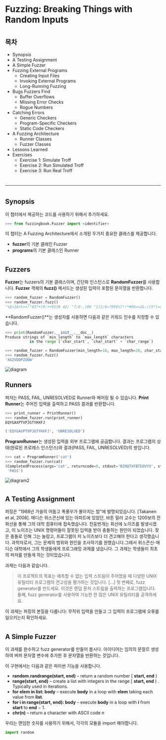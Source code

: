 # Fuzzing: Breaking Things with Random Inputs

#

## 목차

* Synopsis
* A Testing Assignment
* A Simple Fuzzer
* Fuzzing External Programs
	* Creating Input Files
	* Invoking External Programs
	* Long-Running Fuzzing
* Bugs Fuzzers Find
	* Buffer Overflows
	* Missing Error Checks
	* Rogue Numbers
* Catching Errors
	* Generic Checkers
	* Program-Specific Checkers
	* Static Code Checkers
* A Fuzzing Architecture
	* Runner Classes
	* Fuzzer Classes
* Lessons Learned
* Exercises
	* Exercise 1: Simulate Troff
	* Exercise 2: Run Simulated Troff
	* Exercise 3: Run Real Troff

#
---
#

## Synopsis

이 챕터에서 제공하는 코드를 사용하기 위해서 추가하세요.

```python
>>> from fuzzingbook.Fuzzer import <identifier>
```

이 챕터는 A Fuzzing Architecture에서 소개된 두가지 중요한 클래스를 제공합니다.

* **fuzzer**의 기본 클래인 Fuzzer
* **programs**의 기본 클래스인 Runner

#

## Fuzzers

**Fuzzer**는 fuzzers의 기본 클래스이며, 간단화 인스턴스로 **RandomFuzzer**를 사용합니다.
**Fuzzer** 객체의 **fuzz()** 메서드는 생성된 입력이 포함된 문자열을 반환합니다.

```python
>>> random_fuzzer = RandomFuzzer()
>>> random_fuzzer.fuzz()
'%$<1&<%+=!"83?+)9:++9138 42/ "7;0-,)06 "1(2;6>?99$%7!!*#96=>2&-/(5*)=$;0$$+;<12"?30&'
```

**RandomFuzzer()**는 생성자를 사용하면 다음과 같은 키워드 인수를 지정할 수 있습니다.

```python
>>> print(RandomFuzzer.__init__.__doc__)
Produce strings of `min_length` to `max_length` characters
           in the range [`char_start`, `char_start` + `char_range`)

>>> random_fuzzer = RandomFuzzer(min_length=10, max_length=20, char_start=65, char_range=26)
>>> random_fuzzer.fuzz()
'XGZVDDPZOOW'
```

![diagram](https://velog.velcdn.com/images/silvergun8291/post/a5c4d2d3-5e5d-429c-907b-afd62601b289/image.JPG)


## Runners

퍼저는 PASS, FAIL, UNRESOLVED로 Runner와 페어링 될 수 있습니다. **Print Runner**는 주어진 입력을 출력하고 PASS 결과를 반환합니다.

```python
>>> print_runner = PrintRunner()
>>> random_fuzzer.run(print_runner)
EQYGAXPTVPJGTYHXFJ

('EQYGAXPTVPJGTYHXFJ', 'UNRESOLVED')
```

**ProgramRunner**는 생성된 입력을 외부 프로그램에 공급합니다. 결과는 프로그램의 상태(완료된 프로레스 인스턴스)와 결과(PASS, FAIL, UNRESOLVED)의 쌍입니다.

```python
>>> cat = ProgramRunner('cat')
>>> random_fuzzer.run(cat)
(CompletedProcess(args='cat', returncode=0, stdout='BZOQTXFBTEOVYX', stderr=''),
 'PASS')
 ```
 
![diagram2](https://velog.velcdn.com/images/silvergun8291/post/480dc1c6-2f25-4dda-a6e9-4cc7e2680a88/image.JPG)

#

## A Testing Assignment

퍼징은 "1988년 가을의 어둡고 폭풍우가 몰아치는 밤"에 발명되었습니다. [Takanen et al, 2008]. 매디슨 위스콘신에 있는 아파트에 있었던, 바튼 밀러 교수는 1200보의 전화선을 통해 그의 대학 컴퓨터에 접속했습니다. 천둥번개는 회선에 노이즈를 발생시켰고, 이 노이즈는 UNIX 명령어들이 잘못된 입력을 받아 충돌하는 원인이 되었습니다. 잦은 충돌로 인해 그는 놀랐고, 프로그램이 저 노이즈보다 더 견고해야 한다고 생각했습니다. 과학자로서, 그는 문제의 범위와 원인을 조사하기를 원했습니다.그래서 위스콘신-매디슨 대학에서 그의 학생들에게 프로그래밍 과제를 냈습니다. 그 과제는 학생들이 최초의 퍼저를 만들게 하는 것이었습니다.

과제는 다음과 같습니다.

> 이 프로젝트의 목표는 예측할 수 없는 입력 스트림이 주어졌을 때 다양한 UNIX 유틸리티 프로그램의 견고성을 평가하는 것입니다. [...] 첫 번째로, fuzz generator를 만드세요. 이것은 랜덤 문자 스트림을 출력하는 프로그램입니다. 둘째, fuzz generator를 사용하여 가능한 한 많은 UNIX 유틸리티를 공격하세요.

이 과제는 퍼징의 본질을 다룹니다: 무작위 입력을 만들고 그 입력이 프로그램에 오류를 일으키는지 확인하세요.

#

## A Simple Fuzzer

이 과제를 완수하고 fuzz generator를 만들어 봅시다. 아이디어는 임의의 문잘르 생성하여 버퍼 문자열 변수에 추가한 후 문자열을 반환하는 것입니다.

이 구현에서는 다음과 같은 파이썬 기능을 사용합니다.

* **random.randrange(start, end)** – return a random number  [  **start, end**  )
* **range(start, end)** – create a list with integers in the range  [  **start, end**  ) . Typically used in iterations.
* **for elem in list: body** – execute **body** in a loop with **elem** taking each value from **list**.
* **for i in range(start, end): body** – execute **body** in a loop with **i** from **start** to **end**  −  1.
* **chr(n)** – return a character with ASCII code n

우리는 랜덤한 숫자를 사용하기 위해서, 각각의 모듈을 import 해야합니다.

```python
import random
```









